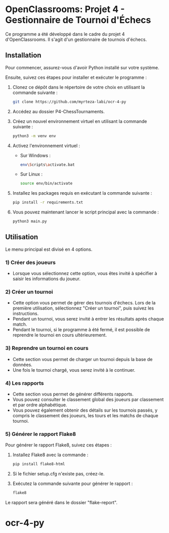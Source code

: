# OpenClassrooms: Projet 4 - Gestionnaire de Tournoi d'Échecs

Ce programme a été développé dans le cadre du projet 4 d'OpenClassrooms. Il s'agit d'un gestionnaire de tournois d'échecs.

## Installation

Pour commencer, assurez-vous d'avoir Python installé sur votre système.

Ensuite, suivez ces étapes pour installer et exécuter le programme :

1. Clonez ce dépôt dans le répertoire de votre choix en utilisant la commande suivante :

   ```bash
   git clone https://github.com/myrteza-labi/ocr-4-py
   ```

2. Accédez au dossier P4-ChessTournaments.
3. Créez un nouvel environnement virtuel en utilisant la commande suivante :

   ```bash
   python3 -m venv env
   ```

4. Activez l'environnement virtuel :

   - Sur Windows :
     ```bash
     env\Scripts\activate.bat
     ```
   - Sur Linux :
     ```bash
     source env/bin/activate
     ```

5. Installez les packages requis en exécutant la commande suivante :

   ```bash
   pip install -r requirements.txt
   ```

6. Vous pouvez maintenant lancer le script principal avec la commande :

   ```bash
   python3 main.py
   ```

## Utilisation

Le menu principal est divisé en 4 options.

### 1) Créer des joueurs

- Lorsque vous sélectionnez cette option, vous êtes invité à spécifier à saisir les informations du joueur.

### 2) Créer un tournoi

- Cette option vous permet de gérer des tournois d'échecs. Lors de la première utilisation, sélectionnez "Créer un tournoi", puis suivez les instructions.
- Pendant un tournoi, vous serez invité à entrer les résultats après chaque match.
- Pendant le tournoi, si le programme à été fermé, il est possible de reprendre le tournoi en cours ultérieurement.

### 3) Reprendre un tournoi en cours

- Cette section vous permet de charger un tournoi depuis la base de données.
- Une fois le tournoi chargé, vous serez invité à le continuer.

### 4) Les rapports

- Cette section vous permet de générer différents rapports.
- Vous pouvez consulter le classement global des joueurs par classement et par ordre alphabétique.
- Vous pouvez également obtenir des détails sur les tournois passés, y compris le classement des joueurs, les tours et les matchs de chaque tournoi.

### 5) Générer le rapport Flake8

Pour générer le rapport Flake8, suivez ces étapes :

1. Installez Flake8 avec la commande :

   ```bash
   pip install flake8-html
   ```

2. Si le fichier setup.cfg n'existe pas, créez-le.

3. Exécutez la commande suivante pour générer le rapport :

   ```bash
   flake8
   ```

Le rapport sera généré dans le dossier "flake-report".
# ocr-4-py
